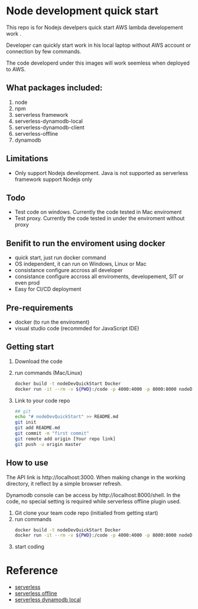 # Node development quick start
This repo is for Nodejs develpers quick start AWS lambda developement work .

Developer can quickly start work in his local laptop without AWS account or connection by few commands. 

The code developerd under this images will work seemless when deployed to AWS.

## What packages included:
1. node
2. npm
3. serverless framework
4. serverless-dynamodb-local 
5. serverless-dynamodb-client 
6. serverless-offline
7. dynamodb

## Limitations
- Only support Nodejs development. Java is not supported as serverless framework support Nodejs only

## Todo
- Test code on windows. Currently the code tested in Mac enviroment
- Test proxy. Currently the code tested in under the enviroment without proxy

## Benifit to run the enviroment using docker
- quick start, just run docker command
- OS independent, it can run on Windows, Linux or Mac
- consistance configure accross all developer
- consistance configure accross all enviroments, developement, SIT or even prod
- Easy for CI/CD deployment

## Pre-requirements
- docker (to run the enviroment)
- visual studio code (recommded for JavaScript IDE)

## Getting start
1. Download the code
2. run commands (Mac/Linux)
    ```bash
    docker build -t nodeDevQuickStart Docker
    docker run -it --rm -v ${PWD}:/code -p 4000:4000 -p 8000:8000 nodeDevQuickStart
    ```
3. Link to your code repo

    ```bash
    ## git
    echo "# nodeDevQuickStart" >> README.md
    git init
    git add README.md
    git commit -m "first commit"
    git remote add origin [Your repo link]
    git push -u origin master
    ```

## How to use

The API link is http://localhost:3000. When making change in the working directory, it reflect by a simple browser refresh.

Dynamodb console can be access by http://localhost:8000/shell. In the code, no special setting is required while serverless offline plugin used.

1. Git clone your team code repo (initialled from getting start)
2. run commands
    ```bash
    docker build -t nodeDevQuickStart Docker
    docker run -it --rm -v ${PWD}:/code -p 4000:4000 -p 8000:8000 nodeDevQuickStart
    ```
3. start coding

# Reference
- [serverless](https://serverless.com/)
- [serverless offline](https://www.npmjs.com/package/serverless-offline)
- [serverless dynamodb local](https://www.npmjs.com/package/serverless-dynamodb-local)




